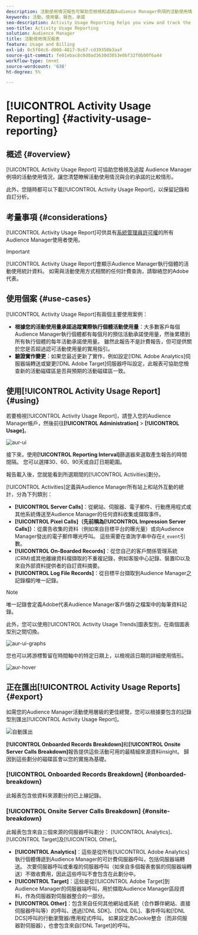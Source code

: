 ```yaml
---
description: 活動使用情況報告可幫助您檢視和追蹤Audience Manager例項的活動使用情況，以便您可以將實際使用情況與合約承諾進行比較。
keywords: 活動，使用量，報告，承諾
seo-description: Activity Usage Reporting helps you view and track the activity usage for your Audience Manager instance, so you can compare your actual usage to your contractual commitment.
seo-title: Activity Usage Reporting
solution: Audience Manager
title: 活動使用情況報表
feature: Usage and Billing
exl-id: 0c5f04c6-d008-4817-9c67-cd39350b3aaf
source-git-commit: fe01ebac8c0d0ad3630d3853e0bf32f0b00f6a44
workflow-type: tm+mt
source-wordcount: '638'
ht-degree: 5%

---
```


# [!UICONTROL Activity Usage Reporting] {#activity-usage-reporting}

## 概述 {#overview}

[!UICONTROL Activity Usage Report] 可協助您檢視及追蹤 Audience Manager 例項的活動使用情況，讓您清楚瞭解活動使用情況與合約承諾的比較情形。

此外，您隨時都可以下載[!UICONTROL Activity Usage Report]，以保留記錄和自訂分析。

## 考量事項 {#considerations}

[!UICONTROL Activity Usage Report]可供具有[系統管理員許可權](edit-account-settings.md)的所有Audience Manager使用者使用。

>[!IMPORTANT]
>
>[!UICONTROL Activity Usage Report]會顯示Audience Manager執行個體的活動使用統計資料。 如需與活動使用方式相關的任何計費查詢，請聯絡您的Adobe代表。

## 使用個案 {#use-cases}

[!UICONTROL Activity Usage Report]有兩個主要使用案例：

* **根據您的活動使用量承諾追蹤實際執行個體活動使用量**：大多數客戶每個Audience Manager執行個體都有每個月的預估活動承諾使用量，然後累積到所有執行個體的每年活動承諾使用量。 雖然此報告不是計費報告，但可提供關於您是否超過認可活動使用量的實用指引。
* **驗證實作變更**：如果您最近更新了實作，例如設定[!DNL Adobe Analytics]伺服器端轉送或變更[!DNL Adobe Target]伺服器呼叫設定，此報表可協助您檢查新的活動磁碟區是否與預期的活動磁碟區一致。

## 使用[!UICONTROL Activity Usage Report] {#using}

若要檢視[!UICONTROL Activity Usage Report]，請登入您的Audience Manager帳戶，然後前往&#x200B;**[!UICONTROL Administration]** > **[!UICONTROL Usage]**。

![aur-ui](assets/aur-ui.png)

接下來，使用&#x200B;**[!UICONTROL Reporting Interval]**&#x200B;篩選器來選取產生報告的時間間隔。 您可以選擇30、60、90天或自訂日期範圍。

報告載入後，您就能看到所選期間的[!UICONTROL Activities]劃分。

[!UICONTROL Activities]定義與Audience Manager所有站上和站外互動的總計，分為下列類別：

* **[!UICONTROL Server Calls]**：從網站、伺服器、電子郵件、行動應用程式或其他系統傳送至Audience Manager的任何資料收集或擷取事件。
* **[!UICONTROL Pixel Calls]（先前稱為[!UICONTROL Impression Server Calls]）**：從廣告收集的資料（例如來自目標平台的曝光量）或向Audience Manager發出的電子郵件曝光呼叫。 這些需要在查詢字串中存在`d_event`引數。
* **[!UICONTROL On-Boarded Records]**：從您自己的客戶關係管理系統(CRM)或其他離線資料檔擷取的不重複記錄，例如客服中心記錄、裝置ID以及來自外部資料提供者的自訂資料摘要。
* **[!UICONTROL Log File Records]**：從目標平台擷取到Audience Manager之記錄檔的唯一記錄。

>[!NOTE]
>
>唯一記錄會定義Adobe代表Audience Manager客戶儲存之檔案中的每筆資料記錄。

此外，您可以使用[!UICONTROL Activity Usage Trends]圖表型別，在兩個圖表型別之間切換。

![aur-ui-graphs](assets/aur-ui-graphs.png)

您也可以將游標暫留在時間軸中的特定日期上，以檢視該日期的詳細使用情形。

![aur-hover](assets/aur-hover.png)

## 正在匯出[!UICONTROL Activity Usage Reports] {#export}

如需您的Audience Manager活動使用層級的更佳總覽，您可以根據要包含的記錄型別匯出[!UICONTROL Activity Usage Report]。

![自動匯出](assets/aur-export.png)

**[!UICONTROL Onboarded Records Breakdown]**&#x200B;和&#x200B;**[!UICONTROL Onsite Server Calls Breakdown]**&#x200B;報告提供這些活動可用的最精細來源資料insight。 歸因到這些劃分的磁碟區會以您的實施為基礎。

### [!UICONTROL Onboarded Records Breakdown] {#onboarded-breakdown}

此報表包含依資料來源劃分的已上線記錄。

### [!UICONTROL Onsite Server Calls Breakdown] {#onsite-breakdown}

此報表包含來自三個來源的伺服器呼叫劃分： [!UICONTROL Analytics]、[!UICONTROL Target]及[!UICONTROL Other]。

* **[!UICONTROL Analytics]**：這些是從所有[!UICONTROL Adobe Analytics]執行個體傳遞到Audience Manager的可計費伺服器呼叫，包括伺服器端轉送。 次要伺服器呼叫或重複的伺服器呼叫（如來自多個報表套裝的伺服器端轉送）不徵收費用，因此這些呼叫不會包含在此劃分中。
* **[!UICONTROL Target]**：這些是從[!UICONTROL Adobe Target]到Audience Manager的伺服器端呼叫，用於擷取Audience Manager區段資料，作為伺服器對伺服器整合的一部分。
* **[!UICONTROL Other]**：包含來自任何其他網站或系統（合作夥伴網站、直接伺服器呼叫等）的呼叫、透過[!DNL SDK]、[!DNL DIL]、事件呼叫和[!DNL DCS]呼叫的行動瀏覽器/應用程式呼叫。 如果設定為Cookie整合（而非伺服器對伺服器），也會包含來自[!DNL Target]的呼叫。
